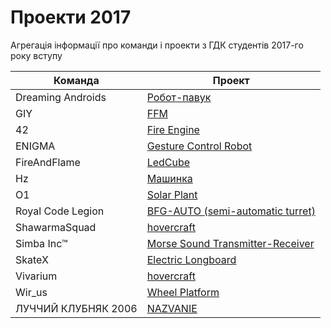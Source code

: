 # Проекти 2017
Агрегація інформації про команди і проекти з ГДК студентів 2017-го року вступу

| Команда  | Проект |
| ------------- | ------------- |
| Dreaming Androids  | [Робот-павук](https://github.com/progbase/DAndroids/tree/master/Project)  |
| GIY  | [FFM](https://github.com/progbase/FFM)  |
| 42 | [Fire Engine](https://github.com/progbase/FireEngine)  |
| ENIGMA | [Gesture Control Robot](https://github.com/progbase/Gesture_controle_robot)  |
| FireAndFlame | [LedCube](https://github.com/progbase/LedCube)  |
| Hz | [Машинка](https://github.com/progbase/hz)  |
| O1 | [Solar Plant](https://github.com/progbase/Solar-Plant)  |
| Royal Code Legion | [BFG-AUTO (semi-automatic turret)](https://github.com/progbase/BFG-AUTO)  |
| ShawarmaSquad | [hovercraft](https://github.com/progbase/hovercraft)  |
| Simba Inc™ | [Morse Sound Transmitter-Receiver](https://github.com/progbase/MainSimbaka)  |
| SkateX | [Electric Longboard](https://github.com/progbase/Electric-longboard)  |
| Vivarium | [hovercraft](https://github.com/progbase/Vivarium-Hovercraft)  |
| Wir_us | [Wheel Platform](https://github.com/progbase/Wheel_Platform)  |
| ЛУЧЧИЙ КЛУБНЯК 2006 | [NAZVANIE](https://github.com/progbase/NAZVANIE)  |

